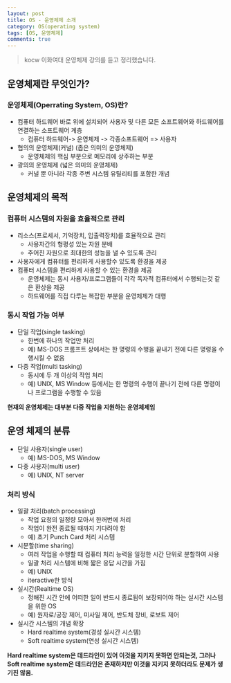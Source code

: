 ```yaml
---
layout: post
title: OS - 운영체제 소개
category: OS(operating system)
tags: [OS, 운영체제]
comments: true
---
```

<!----------------- 탬플릿
## forEach
### 설명
[MDN](http://naver.com)
```javascript

```
<center>
 <figure>
 <img src="/assets/post-img/git/git_diff.png" alt="views">
 <figcaption>cat을 통해서 git diff 결과를 표시</figcaption>
 </figure>
 </center>
------------------->
> kocw 이화여대 운영체제 강의를 듣고 정리했습니다.

## 운영체제란 무엇인가?

### 운영체제(Operrating System, OS)란?
- 컴퓨터 하드웨어 바로 위에 설치되어 사용자 및 다른 모든 소프트웨어와 하드웨어를 연결하는 소프트웨어 계층
    - 컴퓨터 하드웨어-> 운영체제 -> 각종소프트웨어 => 사용자
- 협의의 운영체제(커널) (좁은 의미의 운영체제)
    - 운영체제의 핵심 부분으로 메모리에 상주하는 부분
- 광의의 운영체제 (넓은 의미의 운영체제)
    - 커널 뿐 아니라 각종 주변 시스템 유틸리티를 포함한 개념 

## 운영체제의 목적

### 컴퓨터 시스템의 **자원을 효율적으로 관리**
- 리소스(프로세서, 기억장치, 입출력장치)를 효율적으로 관리
    - 사용자간의 형평성 있는 자원 분배
    - 주어진 자원으로 최대한의 성능을 낼 수 있도록 관리
- 사용자에게 컴퓨터를 편리하게 사용할수 있도록 환경을 제공
- 컴퓨터 시스템을 편리하게 사용할 수 있는 환경을 제공
    - 운영체제는 동시 사용자/프로그램들이 각각 독자적 컴퓨터에서 수행되는것 같은 환상을 제공
    - 하드웨어를 직접 다루는 복잡한 부분을 운영체제가 대행 

### 동시 작업 가능 여부

- 단일 작업(single tasking)
    - 한번에 하나의 작업만 처리
    - 예) MS-DOS 프롬프트 상에서는 한 명령의 수행을 끝내기 전에 다른 명령을 수행시킬 수 없음
- 다중 작업(multi tasking)
    - 동시에 두 개 이상의 작업 처리
    - 예) UNIX, MS Window 등에서는 한 명령의 수행이 끝나기 전에 다른 명령이나 프로그램을 수행할 수 있음

**현재의 운영체제는 대부분 다중 작업을 지원하는 운영체제임**

## 운영 체제의 분류

- 단일 사용자(single user)
    - 예) MS-DOS, MS Window
- 다중 사용자(multi user)
    - 예) UNIX, NT server

### 처리 방식

- 일괄 처리(batch processing)
    - 작업 요청의 일정량 모아서 한꺼번에 처리
    - 작업이 완전 종료될 때까지 기다려야 함
    - 예) 초기 Punch Card 처리 시스템
- 시분할(time sharing)
    - 여러 작업을 수행할 때 컴퓨터 처리 능력을 일정한 시간 단위로 분할하여 사용
    - 일괄 처리 시스템에 비해 짧은 응답 시간을 가짐
    - 예) UNIX
    - iteractive한 방식
- 실시간(Realtime OS)
    - 정해진 시간 안에 어떠한 일이 반드시 종료됨이 보장되어야 하는 실시간 시스템을 위한 OS
    - 예) 원자로/공장 제어, 미사일 제어, 반도체 장비, 로보트 제어
- 실시간 시스템의 개념 확장
    - Hard realtime system(경성 실시간 시스템)
    - Soft realtime system(연성 실시간 시스템)

**Hard realtime system은 데드라인이 있어 이것을 지키지 못하면 안되는것,
그러나 Soft realtime system은 데드라인은 존재하지만 이것을 지키지 못하더라도 문제가 생기진 않음.**